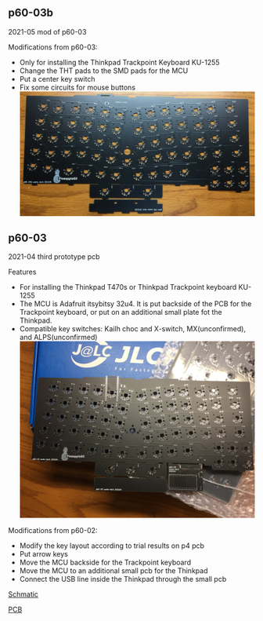## p60-03b
2021-05 mod of p60-03

Modifications from p60-03:
- Only for installing the Thinkpad Trackpoint Keyboard KU-1255
- Change the THT pads to the SMD pads for the MCU
- Put a center key switch
- Fix some circuits for mouse buttons
![PCB](pcb_p60-03b.jpg)

## p60-03
2021-04 third prototype pcb

Features
- For installing the Thinkpad T470s or Thinkpad Trackpoint keyboard KU-1255
- The MCU is Adafruit itsybitsy 32u4. It is put backside of the PCB for the Trackpoint keyboard, or put on an additional small plate fot the Thinkpad. 
- Compatible key switches: 
Kailh choc and X-switch, MX(unconfirmed), and ALPS(unconfirmed)
![PCB](pcb_p60-03.jpg)

Modifications from p60-02:
- Modify the key layout according to trial results on p4 pcb 
- Put arrow keys
- Move the MCU backside for the Trackpoint keyboard
- Move the MCU to an additional small pcb for the Thinkpad
- Connect the USB line inside the Thinkpad through the small pcb

[Schmatic](p60-03_sch.pdf)

[PCB](p60-03_pcb.pdf)
